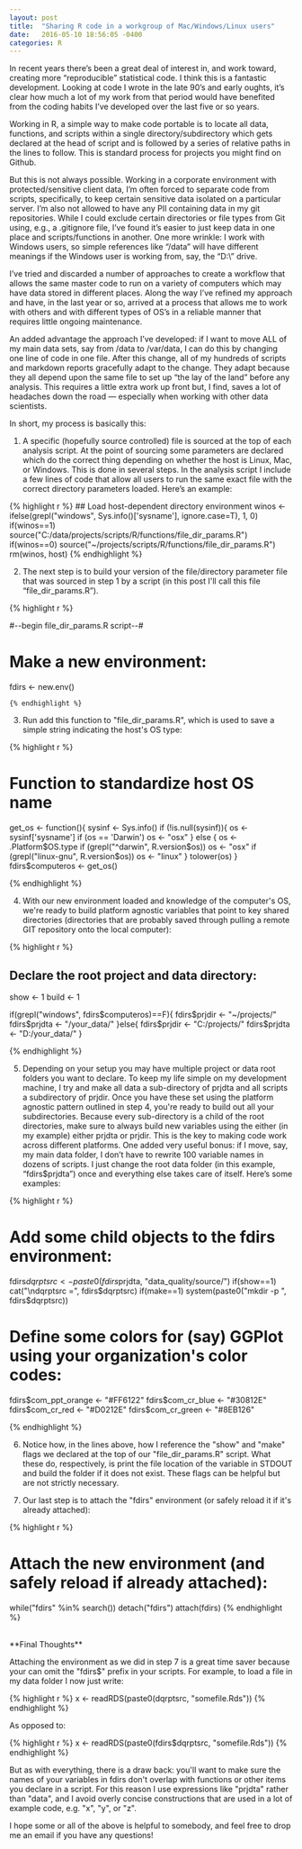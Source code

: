 ```yaml
---
layout: post
title:  "Sharing R code in a workgroup of Mac/Windows/Linux users"
date:   2016-05-10 18:56:05 -0400
categories: R
---
```


In recent years there’s been a great deal of interest in, and work toward, creating more “reproducible” statistical code. I think this is a fantastic development. Looking at code I wrote in the late 90’s and early oughts, it’s clear how much a lot of my work from that period would have benefited from the coding habits I’ve developed over the last five or so years.

Working in R, a simple way to make code portable is to locate all data, functions, and scripts within a single directory/subdirectory which gets declared at the head of script and is followed by a series of relative paths in the lines to follow. This is standard process for projects you might find on Github.

But this is not always possible. Working in a corporate environment with protected/sensitive client data, I’m often forced to separate code from scripts, specifically, to keep certain sensitive data isolated on a particular server. I’m also not allowed to have any PII containing data in my git repositories. While I could exclude certain directories or file types from Git using, e.g., a .gitignore file, I’ve found it’s easier to just keep data in one place and scripts/functions in another. One more wrinkle: I work with Windows users, so simple references like “/data” will have different meanings if the Windows user is working from, say, the “D:\” drive.

I’ve tried and discarded a number of approaches to create a workflow that allows the same master code to run on a variety of computers which may have data stored in different places. Along the way I’ve refined my approach and have, in the last year or so, arrived at a process that allows me to work with others and with different types of OS’s in a reliable manner that requires little ongoing maintenance.

An added advantage the approach I’ve developed: if I want to move ALL of my main data sets, say from /data to /var/data, I can do this by changing one line of code in one file. After this change, all of my hundreds of scripts and markdown reports gracefully adapt to the change. They adapt because they all depend upon the same file to set up “the lay of the land” before any analysis. This requires a little extra work up front but, I find, saves a lot of headaches down the road — especially when working with other data scientists.

In short, my process is basically this:

<ol start="1"><li> A specific (hopefully source controlled) file is sourced at the top of each analysis script. At the point of sourcing some parameters are declared which do the correct thing depending on whether the host is Linux, Mac, or Windows. This is done in several steps. In the analysis script I include a few lines of code that allow all users to run the same exact file with the correct directory parameters loaded. Here’s an example:
</li></ol>
{% highlight r %}  
## Load host-dependent directory environment
winos <- ifelse(grepl("windows", Sys.info()['sysname'], ignore.case=T), 1, 0)
if(winos==1) source("C:/data/projects/scripts/R/functions/file_dir_params.R")
if(winos==0) source("~/projects/scripts/R/functions/file_dir_params.R")
rm(winos, host)
{% endhighlight %}

<ol start="2"><li> The next step is to build your version of the file/directory parameter file that was sourced in step 1 by a script (in this post I'll call this file “file_dir_params.R”). 
</li></ol>
    {% highlight r %}

#--begin file_dir_params.R script--#

# Make a new environment:
fdirs <- new.env()

    {% endhighlight %}

<ol start="3"><li> Run add this function to "file_dir_params.R", which is used to save a simple string indicating the host's OS type:
</li></ol>

{% highlight r %}
# Function to standardize host OS name
get_os <- function(){
	sysinf <- Sys.info()
	if (!is.null(sysinf)){
		os <- sysinf['sysname']
		if (os == 'Darwin')
			os <- "osx"
	} else {
		os <- .Platform$OS.type
		if (grepl("^darwin", R.version$os))
			os <- "osx"
		if (grepl("linux-gnu", R.version$os))
			os <- "linux"
	}
	tolower(os)
}
fdirs$computeros <- get_os()

{% endhighlight %}

<ol start="4"><li> With our new environment loaded and knowledge of the computer's OS, we're ready to build platform agnostic variables that point to key shared directories (directories that are probably saved through pulling a remote GIT repository onto the local computer):
</li></ol>

{% highlight r %}

## Declare the root project and data directory:

show  <- 1
build <- 1

if(grepl("windows", fdirs$computeros)==F){
	fdirs$prjdir <- "~/projects/"
	fdirs$prjdta <- "/your_data/"
  }else{
	fdirs$prjdir <- "C:/projects/"
	fdirs$prjdta <- "D:/your_data/"
}

{% endhighlight %}

<ol start="5"><li> Depending on your setup you may have multiple project or data root folders you want to declare. 
To keep my life simple on my development machine, I try and make all data a sub-directory of prjdta 
and all scripts a subdirectory of prjdir. Once you have these set using the platform agnostic pattern
outlined in step 4, you're ready to build out all your subdirectories. Because every sub-directory
is a child of the root directories, make sure to always build new variables using the either 
(in my example) either prjdta or prjdir. This is the key to making code work across different platforms.
One added very useful bonus: if I move, say, my main data folder, I don’t have to rewrite 100 variable names 
in dozens of scripts. I just change the root data folder (in this example, “fdirs$prjdta”) once
and everything else takes care of itself. Here’s some examples:
</li></ol>

{% highlight r %}

# Add some child objects to the fdirs environment:
fdirs$dqrptsrc   <- paste0(fdirs$prjdta, "data_quality/source/")
if(show==1) cat("\ndqrptsrc =", fdirs$dqrptsrc)
if(make==1) system(paste0("mkdir -p ", fdirs$dqrptsrc))

# Define some colors for (say) GGPlot using your organization's color codes:
fdirs$com_ppt_orange <- "#FF6122"
fdirs$com_cr_blue    <- "#30812E"
fdirs$com_cr_red     <- "#D0212E"
fdirs$com_cr_green   <- "#8EB126"

{% endhighlight %}

<ol start="6"><li> Notice how, in the lines above, how I reference the "show" and "make" flags we declared at the top of our "file_dir_params.R" script.
What these do, respectively, is print the file location of the variable in STDOUT and build the folder if it does not exist. These flags can be
helpful but are not strictly necessary.
</li></ol>

<ol start="7"><li> Our last step is to attach the "fdirs" environment (or safely reload it if it's already attached):
</li></ol>

{% highlight r %}
# Attach the new environment (and safely reload if already attached):
while("fdirs" %in% search())
detach("fdirs")
attach(fdirs)
{% endhighlight %}

<br>
**Final Thoughts**

Attaching the environment as we did in step 7 is a great time saver because your can omit the "fdirs$" prefix in your scripts. For example, to load a file in my data
folder I now just write:

{% highlight r %}
x <- readRDS(paste0(dqrptsrc, "somefile.Rds"))
{% endhighlight %}

As opposed to:

{% highlight r %}
x <- readRDS(paste0(fdirs$dqrptsrc, "somefile.Rds"))
{% endhighlight %}

But as with everything, there is a draw back: you'll want to make sure the names of your variables in fdirs don't overlap with functions
or other items you declare in a script. For this reason I use expressions like "prjdta" rather than "data", and I avoid overly concise
constructions that are used in a lot of example code, e.g. "x", "y", or "z".

I hope some or all of the above is helpful to somebody, and feel free to drop me an email if you have any questions!
